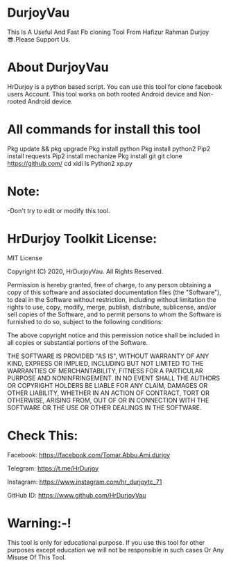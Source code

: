 # DurjoyVau
This Is A Useful And Fast Fb cloning Tool From Hafizur Rahman Durjoy 😎.Please Support Us.

# About DurjoyVau
HrDurjoy is a python based script. You can use this tool for clone facebook users Account.
This tool works on both rooted Android device and Non-rooted Android device.

# All commands for install this tool
Pkg update && pkg upgrade
Pkg install python
Pkg install python2
Pip2 install requests
Pip2 install mechanize 
Pkg install git 
git clone https://github.com/
cd xidi
ls 
Python2 xp.py

# Note:
-Don't try to edit or modify this tool.

# HrDurjoy Toolkit License:

MIT License

Copyright (C) 2020, HrDurjoyVau. All Rights Reserved.

Permission is hereby granted, free of charge, to any person obtaining a copy of this software and associated documentation files (the "Software"), to deal in the Software without restriction, including without limitation the rights to use, copy, modify, merge, publish, distribute, sublicense, and/or sell copies of the Software, and to permit persons to whom the Software is furnished to do so, subject to the following conditions:

The above copyright notice and this permission notice shall be included in all copies or substantial portions of the Software.

THE SOFTWARE IS PROVIDED "AS IS", WITHOUT WARRANTY OF ANY KIND, EXPRESS OR IMPLIED, INCLUDING BUT NOT LIMITED TO THE WARRANTIES OF MERCHANTABILITY, FITNESS FOR A PARTICULAR PURPOSE AND NONINFRINGEMENT. IN NO EVENT SHALL THE AUTHORS OR COPYRIGHT HOLDERS BE LIABLE FOR ANY CLAIM, DAMAGES OR OTHER LIABILITY, WHETHER IN AN ACTION OF CONTRACT, TORT OR OTHERWISE, ARISING FROM, OUT OF OR IN CONNECTION WITH THE SOFTWARE OR THE USE OR OTHER DEALINGS IN THE SOFTWARE.

# Check This:
Facebook: https://facebook.com/Tomar.Abbu.Ami.durjoy

Telegram: https://t.me/HrDurjoy

Instagram: https://www.instagram.com/hr_durjoytc_71

GitHub ID: https://www.github.com/HrDurjoyVau

# Warning:-!
This tool is only for educational purpose. If you use this tool for other purposes except education we will not be responsible in such cases Or Any Misuse Of This Tool.
